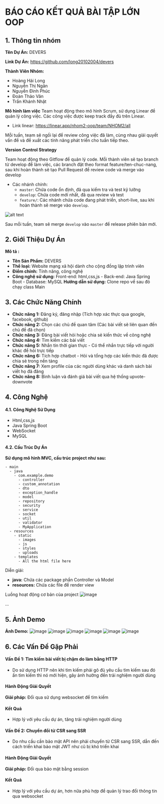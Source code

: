 # BÁO CÁO KẾT QUẢ BÀI TẬP LỚN OOP
## 1. Thông tin nhóm
**Tên Dự Án:** DEVERS

**Link Dự Án:** https://github.com/long20102004/devers

**Thành Viên Nhóm:**
- Hoàng Hải Long
- Nguyễn Thị Ngân
- Nguyễn Đình Phúc 
- Đoàn Thảo Vân
- Trần Khánh Nhật

**Mô hình làm việc**
Team hoạt động theo mô hình Scrum, sử dụng Linear để quản lý công việc. Các công việc được keep track đầy đủ trên Linear.

- Link linear: https://linear.app/nhom2-oop/team/NHOM2/all

Mỗi tuần, team sẽ ngồi lại để review công việc đã làm, cùng nhau giải quyết vấn đề và đề xuất các tính năng phát triển cho tuần tiếp theo.

**Version Control Strategy**

Team hoạt động theo Gitflow để quản lý code. Mỗi thành viên sẽ tạo branch từ develop để làm việc, các branch đặt theo format feature/ten-chuc-nang, sau khi hoàn thành sẽ tạo Pull Request để review code và merge vào develop

- Các nhánh chính:
  + `master`: Chứa code ổn định, đã qua kiểm tra và test kỹ lưỡng
  + `develop`: Chứa code mới nhất, đã qua review và test
  + `feature/`: Các nhánh chứa code đang phát triển, short-live, sau khi hoàn thành sẽ merge vào `develop`.
  
![alt text](image.png)

Sau mỗi tuần, team sẽ merge `develop` vào `master` để release phiên bản mới.

## 2. Giới Thiệu Dự Án
**Mô tả :** 
 - **Tên Sản Phẩm:** DEVERS
- **Thể loại:** Website mạng xã hội dành cho cộng đồng lập trình viên
- **Điểm chính:** Tính năng, công nghệ
- **Công nghệ sử dụng:** Front-end: html,css,js - Back-end: Java Spring Boot - Database: MySQL
**Hướng dẫn sử dụng:** Clone repo vể sau đó chạy class Main
## 3. Các Chức Năng Chính

- **Chức năng 1:** Đăng ký, đăng nhập (Tích hợp xác thực qua google, facebook, github)
- **Chức năng 2:** Chọn các chủ đề quan tâm (Các bài viết sẽ liên quan đến chủ đề đã chọn)
- **Chức năng 3:** Đăng bài viết hỏi hoặc chia sẻ kiến thức về công nghệ
- **Chức năng 4:** Tìm kiếm các bài viết
- **Chức năng 5:** Nhắn tin thời gian thực - Có thể nhắn trực tiếp với người khác để hỏi trực tiếp
- **Chức năng 6:** Tích hợp chatbot - Hỏi và tổng hợp các kiến thức đã được chia sẻ trong nền tảng
- **Chức năng 7:** Xem profile của các người dùng khác và danh sách bài viết họ đã đăng
- **Chức năng 8:** Bình luận và đánh giá bài viết qua hệ thống upvote-downvote
## 4. Công Nghệ
#### 4.1. Công Nghệ Sử Dụng
- Html,css,js
- Java Spring Boot
- WebSocket
- MySQL
#### 4.2. Cấu Trúc Dự Án
**Sử dụng mô hình MVC, cấu trúc project như sau:** 
```
- main
  - java
    - com.example.demo
      - controller
      - custom_annotation
      - dto
      - exception_handle
      - model
      - repository
      - security
      - service
      - socket
      - util
      - validator
      - MyApplication
  - resources
    - static
      - images
      - js
      - styles
      - uploads
    - templates
      - All the html file here
```

Diễn giải:

- **java:** Chứa các package phần Controller và Model
- **resources:** Chứa các file để render view

Luồng hoạt động cơ bản của project
![image](https://github.com/user-attachments/assets/07ff1090-8a18-4141-93d1-d93eb02d1327)

...

## 5. Ảnh Demo

**Ảnh Demo:**
![image](https://github.com/user-attachments/assets/67b67d72-7359-4b5d-b299-975b46993aed)
![image](https://github.com/user-attachments/assets/92fcfc00-a41c-48bf-b19d-9482b13953b8)
![image](https://github.com/user-attachments/assets/2b52b9ca-915f-41a1-9b54-77da724f3726)
![image](https://github.com/user-attachments/assets/b7897cc3-a487-4370-a6e5-f91c49e164be)
![image](https://github.com/user-attachments/assets/c37457f7-b50d-4d17-b1df-51a0e46e1357)
![image](https://github.com/user-attachments/assets/0db5e70d-5e37-49df-8632-1aaa0b3046bb)


## 6. Các Vấn Đề Gặp Phải

#### Vấn Đề 1: Tìm kiếm bài viết bị chậm do làm bằng HTTP
- Do sử dụng HTTP nên khi tìm kiếm phải gõ đủ yêu cầu tìm kiếm sau đó ấn tìm kiếm thì nó mới hiện, gây ảnh hưởng đến trải nghiệm người dùng

#### Hành Động Giải Quyết 
**Giải pháp:** Đổi qua sử dụng websocket để tìm kiếm

#### Kết Quả
- Hợp lý với yêu cầu dự án, tăng trải nghiệm người dùng


#### Vấn Đề 2: Chuyển đổi từ CSR sang SSR 
- Do nhu cầu cần bảo mật API nên phải chuyển từ CSR sang SSR, dẫn đến cách triển khai bảo mật JWT như cũ bị khó triển khai

#### Hành Động Giải Quyết 
**Giải pháp:** Đổi qua bảo mật bằng session

#### Kết Quả
- Hợp lý với yêu cầu dự án, hơn nữa phù hợp để quản lý trao đổi thông tin qua websocket



